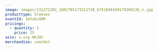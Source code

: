 ```yaml
---
image: images/131272202_1801785173312730_6751048169178304136_n.jpg
producttype: Sleeves
eventId: 1mYu6cGMR
pricings:
  - quantity: 1
    price: 25
asin: s-urp-6KJ8t
merchandise: comiket
---
```

